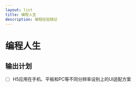 ```yaml
---
layout: list
title: 编程人生
description: 编程经验随记
---
```


# 编程人生

## 输出计划

- [ ] H5应用在手机、平板和PC等不同分辨率设别上的UI适配方案
